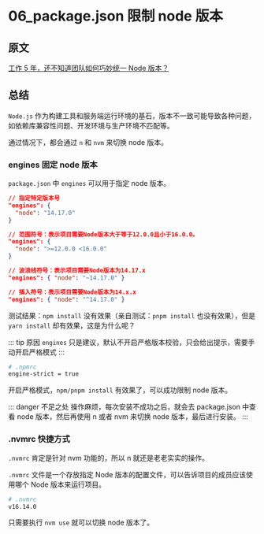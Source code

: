 # 06_package.json 限制 node 版本

## 原文

[工作 5 年，还不知道团队如何巧妙统一 Node 版本？](https://mp.weixin.qq.com/s/G-n5sTsMObt4ko2gFZbysA)

## 总结

`Node.js` 作为构建工具和服务端运行环境的基石，版本不一致可能导致各种问题，如依赖库兼容性问题、开发环境与生产环境不匹配等。

通过情况下，都会通过 `n` 和 `nvm` 来切换 node 版本。

### engines 固定 node 版本

`package.json` 中 `engines` 可以用于指定 node 版本。

```json
// 指定特定版本号
"engines": {
  "node": "14.17.0"
}

// 范围符号：表示项目需要Node版本大于等于12.0.0且小于16.0.0。
"engines": {
  "node": ">=12.0.0 <16.0.0"
}

// 波浪线符号：表示项目需要Node版本为14.17.x
"engines": { "node": "~14.17.0" }

// 插入符号：表示项目需要Node版本为14.x.x
"engines": { "node": "^14.17.0" }
```

测试结果：`npm install` 没有效果（亲自测试：`pnpm install` 也没有效果），但是 `yarn install` 却有效果，这是为什么呢？

::: tip 原因
`engines` 只是建议，默认不开启严格版本校验，只会给出提示，需要手动开启严格模式
:::

```bash
# .npmrc
engine-strict = true
```

开启严格模式，`npm/pnpm install` 有效果了，可以成功限制 node 版本。

::: danger 不足之处
操作麻烦，每次安装不成功之后，就会去 package.json 中查看 node 版本，然后再使用 n 或者 nvm 来切换 node 版本，最后进行安装。
:::

### .nvmrc 快捷方式

`.nvmrc` 肯定是针对 nvm 功能的，所以 n 就还是老老实实的操作。

`.nvmrc` 文件是一个存放指定 Node 版本的配置文件，可以告诉项目的成员应该使用哪个 Node 版本来运行项目。

```bash
# .nvmrc
v16.14.0
```

只需要执行 `nvm use` 就可以切换 node 版本了。
